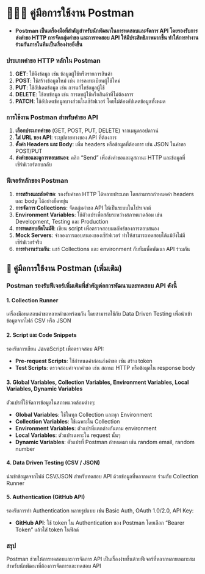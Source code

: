# 🧑🏽‍🚀 คู่มือการใช้งาน Postman 

- #### Postman เป็นเครื่องมือที่สำคัญสำหรับนักพัฒนาในการทดสอบและจัดการ API โดยรองรับการส่งคำขอ HTTP การจัดกลุ่มคำขอ และการทดสอบ API ให้มีประสิทธิภาพมากขึ้น ทำให้การทำงานร่วมกันภายในทีมเป็นเรื่องง่ายยิ่งขึ้น 

### ประเภทคำขอ HTTP หลักใน Postman
1. **GET**: ใช้ดึงข้อมูล เช่น ข้อมูลผู้ใช้หรือรายการสินค้า
2. **POST**: ใช้สร้างข้อมูลใหม่ เช่น การลงทะเบียนผู้ใช้ใหม่
3. **PUT**: ใช้อัปเดตข้อมูล เช่น การแก้ไขข้อมูลผู้ใช้
4. **DELETE**: ใช้ลบข้อมูล เช่น การลบผู้ใช้หรือสินค้าที่ไม่ต้องการ
5. **PATCH**: ใช้อัปเดตข้อมูลบางส่วนในเซิร์ฟเวอร์ โดยไม่ต้องอัปเดตข้อมูลทั้งหมด

### การใช้งาน Postman สำหรับคำขอ API
1. **เลือกประเภทคำขอ** (GET, POST, PUT, DELETE) จากเมนูดรอปดาวน์
2. **ใส่ URL ของ API**: ระบุปลายทางของ API ที่ต้องการ
3. **ตั้งค่า Headers และ Body**: เพิ่ม headers หรือข้อมูลที่ต้องการ เช่น JSON ในคำขอ POST/PUT
4. **ส่งคำขอและดูการตอบสนอง**: คลิก “Send” เพื่อส่งคำขอและดูสถานะ HTTP และข้อมูลที่เซิร์ฟเวอร์ตอบกลับ

### ฟีเจอร์หลักของ Postman
1. **การสร้างและส่งคำขอ**: รองรับคำขอ HTTP ได้หลายประเภท โดยสามารถกำหนดค่า headers และ body ได้อย่างยืดหยุ่น
2. **การจัดการ Collections**: จัดกลุ่มคำขอ API ให้เป็นระบบในโปรเจกต์
3. **Environment Variables**: ใช้ตัวแปรเพื่อสลับระหว่างสภาพแวดล้อม เช่น Development, Testing และ Production
4. **การทดสอบอัตโนมัติ**: เขียน script เพื่อตรวจสอบผลลัพธ์ของการตอบสนอง
5. **Mock Servers**: จำลองการตอบสนองของเซิร์ฟเวอร์ ทำให้สามารถทดสอบได้แม้ยังไม่มีเซิร์ฟเวอร์จริง
6. **การทำงานร่วมกัน**: แชร์ Collections และ environment กับทีมเพื่อพัฒนา API ร่วมกัน


## 🚀 คู่มือการใช้งาน Postman (เพิ่มเติม)

### Postman รองรับฟีเจอร์เพิ่มเติมที่สำคัญต่อการพัฒนาและทดสอบ API ดังนี้

#### 1. Collection Runner
เครื่องมือทดสอบคำขอหลายคำขอพร้อมกัน โดยสามารถใช้กับ Data Driven Testing เพื่อนำเข้าข้อมูลจากไฟล์ CSV หรือ JSON

#### 2. Script และ Code Snippets
รองรับการเขียน JavaScript เพื่อตรวจสอบ API:
- **Pre-request Scripts**: ใช้กำหนดค่าก่อนส่งคำขอ เช่น สร้าง token
- **Test Scripts**: ตรวจสอบค่าจากคำขอ เช่น สถานะ HTTP หรือข้อมูลใน response body

#### 3. Global Variables, Collection Variables, Environment Variables, Local Variables, Dynamic Variables
ตัวแปรที่ใช้จัดการข้อมูลในสภาพแวดล้อมต่างๆ:
- **Global Variables**: ใช้ในทุก Collection และทุก Environment
- **Collection Variables**: ใช้เฉพาะใน Collection
- **Environment Variables**: ตัวแปรที่แตกต่างกันตาม environment
- **Local Variables**: ตัวแปรเฉพาะใน request นั้นๆ
- **Dynamic Variables**: ตัวแปรที่ Postman กำหนดมา เช่น random email, random number

#### 4. Data Driven Testing (CSV / JSON)
นำเข้าข้อมูลจากไฟล์ CSV/JSON สำหรับทดสอบ API ด้วยข้อมูลที่หลากหลาย ร่วมกับ Collection Runner 

#### 5. Authentication (GitHub API)
รองรับการทำ Authentication หลายรูปแบบ เช่น Basic Auth, OAuth 1.0/2.0, API Key:
- **GitHub API**: ใช้ token ใน Authentication ของ Postman โดยเลือก “Bearer Token” แล้วใส่ token ในฟิลด์


### สรุป
Postman ช่วยให้การทดสอบและการจัดการ API เป็นเรื่องง่ายขึ้นด้วยฟีเจอร์ที่หลากหลายเหมาะสมสำหรับนักพัฒนาที่ต้องการจัดการและทดสอบ API
